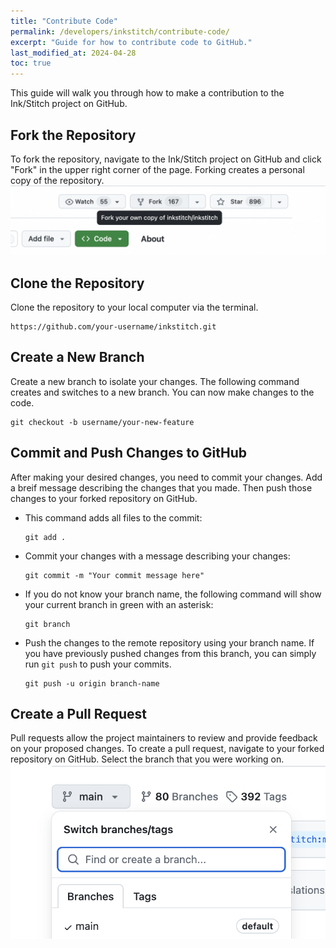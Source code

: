 ```yaml
---
title: "Contribute Code"
permalink: /developers/inkstitch/contribute-code/
excerpt: "Guide for how to contribute code to GitHub."
last_modified_at: 2024-04-28
toc: true 
---
```

This guide will walk you through how to make a contribution to the Ink/Stitch project on GitHub.

## Fork the Repository

To fork the repository, navigate to the Ink/Stitch project on GitHub and click "Fork" in the upper right corner of the page. Forking creates a personal copy of the repository. 
![Add python to path](/assets/images/developers/contribute-code/Fork.png)

## Clone the Repository

Clone the repository to your local computer via the terminal. 

```
https://github.com/your-username/inkstitch.git
```

## Create a New Branch

Create a new branch to isolate your changes. The following command creates and switches to a new branch. You can now make changes to the code.

```
git checkout -b username/your-new-feature
```

## Commit and Push Changes to GitHub

After making your desired changes, you need to commit your changes. Add a breif message describing the changes that you made. Then push those changes
to your forked repository on GitHub.

* This command adds all files to the commit:
  ```
  git add .
  ```

* Commit your changes with a message describing your changes:
  ```
  git commit -m "Your commit message here"
  ```

* If you do not know your branch name, the following command will show your current branch in green with an asterisk:
  ```
  git branch
  ```

* Push the changes to the remote repository using your branch name. If you have previously pushed changes from this branch, you can simply run 
`git push` to push your commits.
  ```
  git push -u origin branch-name
  ```

## Create a Pull Request

Pull requests allow the project maintainers to review and provide feedback on your proposed changes. To create a pull request, navigate to your
forked repository on GitHub. Select the branch that you were working on.
![Add python to path](/assets/images/developers/contribute-code/Branches.png)











